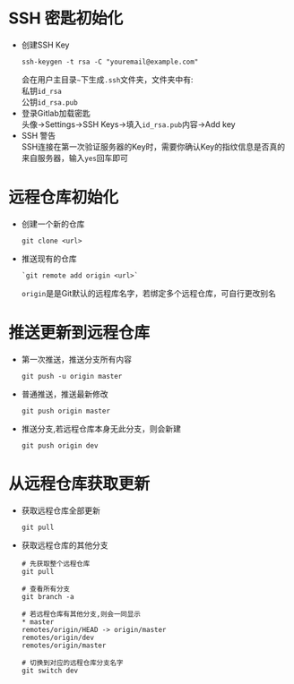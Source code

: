 # SSH 密匙初始化
- 创建SSH Key
  ```
  ssh-keygen -t rsa -C "youremail@example.com"
  ```
  会在用户主目录`~`下生成`.ssh`文件夹，文件夹中有:  
  私钥`id_rsa`  
  公钥`id_rsa.pub`  
- 登录Gitlab加载密匙  
  头像->Settings->SSH Keys->填入`id_rsa.pub`内容->Add key
- SSH 警告  
  SSH连接在第一次验证服务器的Key时，需要你确认Key的指纹信息是否真的来自服务器，输入`yes`回车即可

# 远程仓库初始化
- 创建一个新的仓库
  ```
  git clone <url>
  ```

- 推送现有的仓库
  ```
  `git remote add origin <url>`
  ```
  `origin`是是Git默认的远程库名字，若绑定多个远程仓库，可自行更改别名


# 推送更新到远程仓库
- 第一次推送，推送分支所有内容
  ```
  git push -u origin master
  ```

- 普通推送，推送最新修改
  ```
  git push origin master
  ```

- 推送分支,若远程仓库本身无此分支，则会新建
  ```
  git push origin dev
  ```

# 从远程仓库获取更新
- 获取远程仓库全部更新
  ```
  git pull
  ```

- 获取远程仓库的其他分支
  ```
  # 先获取整个远程仓库
  git pull

  # 查看所有分支
  git branch -a

  # 若远程仓库有其他分支,则会一同显示
  * master
  remotes/origin/HEAD -> origin/master
  remotes/origin/dev
  remotes/origin/master

  # 切换到对应的远程仓库分支名字
  git switch dev
  ```